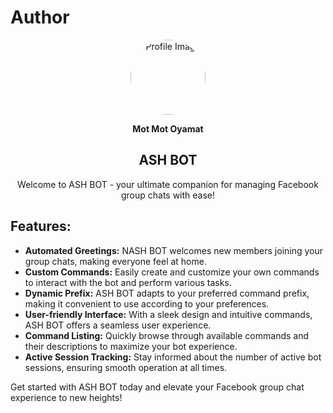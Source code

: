# Author

<div align="center">
  <img src="[https://imgur.com/M8fWd01]" alt="Profile Image" width="120" height="120" style="border-radius: 50%;">
</div>
<div align="center">
  <p><strong>Mot Mot Oyamat</strong></p>
</div>

<div align="center">
  <h2><strong>ASH BOT</strong></h2>
</div>

<div align="center">
  <p>Welcome to ASH BOT - your ultimate companion for managing Facebook group chats with ease!</p>
</div>

## Features:

- **Automated Greetings:** NASH BOT welcomes new members joining your group chats, making everyone feel at home.
- **Custom Commands:** Easily create and customize your own commands to interact with the bot and perform various tasks.
- **Dynamic Prefix:** ASH BOT adapts to your preferred command prefix, making it convenient to use according to your preferences.
- **User-friendly Interface:** With a sleek design and intuitive commands, ASH BOT offers a seamless user experience.
- **Command Listing:** Quickly browse through available commands and their descriptions to maximize your bot experience.
- **Active Session Tracking:** Stay informed about the number of active bot sessions, ensuring smooth operation at all times.

Get started with ASH BOT today and elevate your Facebook group chat experience to new heights!

